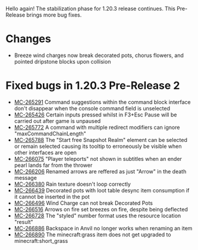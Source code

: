 Hello again! The stabilization phase for 1.20.3 release continues. This Pre-Release brings more bug fixes.

# Changes

-   Breeze wind charges now break decorated pots, chorus flowers, and pointed dripstone blocks upon collision

# Fixed bugs in 1.20.3 Pre-Release 2

-   [MC-265291](https://bugs.mojang.com/browse/MC-265291) Command suggestions within the command block interface don't disappear when the console command field is unselected
-   [MC-265426](https://bugs.mojang.com/browse/MC-265426) Certain inputs pressed whilst in F3+Esc Pause will be carried out after game is unpaused
-   [MC-265772](https://bugs.mojang.com/browse/MC-265772) A command with multiple redirect modifiers can ignore "maxCommandChainLength"
-   [MC-265788](https://bugs.mojang.com/browse/MC-265788) The "Start free Snapshot Realm" element can be selected or remain selected causing its tooltip to erroneously be visible when other interfaces are open
-   [MC-266075](https://bugs.mojang.com/browse/MC-266075) "Player teleports" not shown in subtitles when an ender pearl lands far from the thrower
-   [MC-266206](https://bugs.mojang.com/browse/MC-266206) Renamed arrows are reffered as just "Arrow" in the death message
-   [MC-266380](https://bugs.mojang.com/browse/MC-266380) Rain texture doesn't loop correctly
-   [MC-266439](https://bugs.mojang.com/browse/MC-266439) Decorated pots with loot table desync item consumption if it cannot be inserted in the pot
-   [MC-266496](https://bugs.mojang.com/browse/MC-266496) Wind Charge can not break Decorated Pots
-   [MC-266516](https://bugs.mojang.com/browse/MC-266516) Arrows on fire set breezes on fire, despite being deflected
-   [MC-266728](https://bugs.mojang.com/browse/MC-266728) The "styled" number format uses the resource location "result"
-   [MC-266886](https://bugs.mojang.com/browse/MC-266886) Backspace in Anvil no longer works when renaming an item
-   [MC-266890](https://bugs.mojang.com/browse/MC-266890) The minecraft:grass item does not get upgraded to minecraft:short\_grass